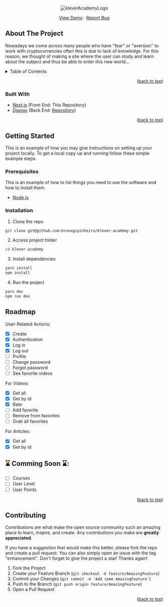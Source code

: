 <div id="top"></div>

<!-- PROJECT LOGO -->
<br />
<div align="center">

![kleverAcademyLogo](https://user-images.githubusercontent.com/78596051/176555372-5de3dd88-6cba-499e-bdc5-2d841f9a7060.png)

  <p align="center">
    <a href="https://klever-academy.netlify.app/">View Demo</a>
    ·
    <a href="https://github.com/brunogcpinheiro/klever-academy/issues">Report Bug</a>
  </p>
</div>

<!-- ABOUT THE PROJECT -->

## About The Project

Nowadays we come across many people who have "fear" or "aversion" to work with cryptocurrencies often this is due to lack of knowledge. For this reason, we thought of making a site where the user can study and learn about the subject and thus be able to enter this new world...

<!-- TABLE OF CONTENTS -->
<details>
  <summary>Table of Contents</summary>
  <ol>
    <li>
      <a href="#about-the-project">About The Project</a>
      <ul>
        <li><a href="#built-with">Built With</a></li>
      </ul>
    </li>
    <li>
      <a href="#getting-started">Getting Started</a>
      <ul>
        <li><a href="#prerequisites">Prerequisites</a></li>
        <li><a href="#installation">Installation</a></li>
      </ul>
    </li>
    <li><a href="#roadmap">Roadmap</a></li>
    <li><a href="#contributing">Contributing</a></li>
  </ol>
</details>

<p align="right">(<a href="#top">back to top</a>)</p>

### Built With

-   [Next.js](https://nextjs.org/) (Front End: This Repository)
-   [Django](https://www.django-rest-framework.org/) (Back End: <a href="https://github.com/FelipeFloresWeb/kleveracademy"  target="_blank">Repository</a>)

<p align="right">(<a href="#top">back to top</a>)</p>

<!-- GETTING STARTED -->

## Getting Started

This is an example of how you may give instructions on setting up your project locally.
To get a local copy up and running follow these simple example steps.

### Prerequisites

This is an example of how to list things you need to use the software and how to install them.

-   [Node.js](https://www.nodejs.org)

### Installation

1. Clone the repo

```sh
git clone git@github.com:brunogcpinheiro/klever-academy.git
```

2. Access project folder

```sh
cd klever-academy
```

3. Install dependencies

```sh
yarn install
npm install
```

4.  Run the project

```sh
yarn dev
npm run dev
```

<!-- ROADMAP -->

## Roadmap

User-Related Actions:

-   [x] Create
-   [x] Authentication
-   [x] Log in
-   [x] Log out
-   [ ] Profile
-   [ ] Change password
-   [ ] Forgot password
-   [ ] See favorite videos

For Vídeos:

-   [x] Get all
-   [x] Get by id
-   [x] Rate
-   [ ] Add favorite
-   [ ] Remove from favorites
-   [ ] Grab all favorites

For Articles:

-   [x] Get all
-   [x] Get by id

## :hourglass: Comming Soon :hourglass::

-   [ ] Courses
-   [ ] User Level
-   [ ] User Points

<p align="right">(<a href="#top">back to top</a>)</p>

<!-- CONTRIBUTING -->

## Contributing

Contributions are what make the open source community such an amazing place to learn, inspire, and create. Any contributions you make are **greatly appreciated**.

If you have a suggestion that would make this better, please fork the repo and create a pull request. You can also simply open an issue with the tag "enhancement".
Don't forget to give the project a star! Thanks again!

1. Fork the Project
2. Create your Feature Branch (`git checkout -b feature/AmazingFeature`)
3. Commit your Changes (`git commit -m 'Add some AmazingFeature'`)
4. Push to the Branch (`git push origin feature/AmazingFeature`)
5. Open a Pull Request

<p align="right">(<a href="#top">back to top</a>)</p>
